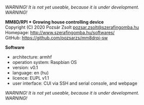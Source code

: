 *WARNING! It is not yet useable, because it is under development. WARNING!*  

**MM8D/RPI * Growing house controlling device**  
Copyright (C) 2020 Pozsár Zsolt <pozsar.zsolt@szerafingomba.hu>  
Homepage: <http://www.szerafingomba.hu/softwares/>  
GitHub: <https://github.com/pozsarzs/mm8drpi-sw>

**Software**

 - architecture:       armhf
 - operation system:   Raspbian OS
 - version:            v0.1
 - language:           en (hu)
 - licence:            EUPL v1.1
 - user interface:     CUI via SSH and serial console, and webpage

*WARNING! It is not yet useable, because it is under development. WARNING!*  
